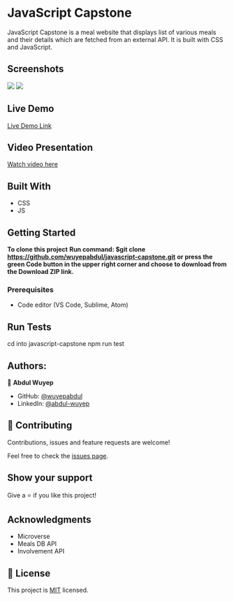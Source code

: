 # JavaScript Capstone

JavaScript Capstone is a meal website that displays list of various meals and their details which are fetched from an external API. It is built with CSS and JavaScript.

## Screenshots

<img src="./src/images/meal1.png">

<img src="./src/images/meal2.png">

## Live Demo

[Live Demo Link](https://wuyepabdul.github.io/javascript-capstone/)

## Video Presentation
[Watch video here ](https://youtu.be/KWPftebBs4Q)

## Built With

- CSS
- JS

## Getting Started

**To clone this project**
**Run command: $git clone https://github.com/wuyepabdul/javascript-capstone.git**
**or press the green Code button in the upper right corner and choose to download from the Download ZIP link.**

### Prerequisites

- Code editor (VS Code, Sublime, Atom)

## Run Tests

cd into javascript-capstone
npm run test

## Authors:

👤 **Abdul Wuyep**
- GitHub: [@wuyepabdul](https://github.com/wuyepabdul)
- LinkedIn: [@abdul-wuyep](https://www.linkedin.com/in/abdul-wuyep-6a27721b8/) 

## 🤝 Contributing

Contributions, issues and feature requests are welcome!

Feel free to check the [issues page](https://github.com/wuyepabdul/javascript-capstone/issues).

## Show your support

Give a ⭐️ if you like this project!

## Acknowledgments

- Microverse
- Meals DB API
- Involvement API

## 📝 License

This project is [MIT](./MIT.md) licensed.

